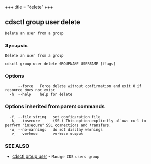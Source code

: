 +++
title = "delete"
+++
## cdsctl group user delete

`Delete an user from a group`

### Synopsis

`Delete an user from a group`

```
cdsctl group user delete GROUPNAME USERNAME [flags]
```

### Options

```
      --force   Force delete without confirmation and exit 0 if resource does not exist
  -h, --help    help for delete
```

### Options inherited from parent commands

```
  -f, --file string   set configuration file
  -k, --insecure      (SSL) This option explicitly allows curl to perform "insecure" SSL connections and transfers.
  -w, --no-warnings   do not display warnings
  -v, --verbose       verbose output
```

### SEE ALSO

* [cdsctl group user](/manual/components/cdsctl/group/user/)	 - `Manage CDS users group`

